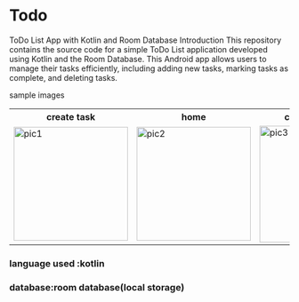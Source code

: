 # Todo
ToDo List App with Kotlin and Room Database
Introduction
This repository contains the source code for a simple ToDo List application developed using Kotlin and the Room Database. This Android app allows users to manage their tasks efficiently, including adding new tasks, marking tasks as complete, and deleting tasks.
<p>
  sample images
</p>
<table>
  <tr>
    <th>
      create task
    </th>
    <th>
      home
    </th>
    <th>
      completed task
    </th>
  </tr>
  <tr>
    <td>
      <img width="205" alt="pic1" src="https://github.com/surajreddy0011/Todo/assets/106101508/43e110cb-b968-4c94-83b0-685b153a5f69">

    
  <td>
    <img width="205" alt="pic2" src="https://github.com/surajreddy0011/Todo/assets/106101508/db293b5a-8752-44e6-a2e1-e32906af17a9">

  </td>
  <td>
    <img width="210" alt="pic3" src="https://github.com/surajreddy0011/Todo/assets/106101508/2a3ce580-09dc-4779-8fb2-01e11879ca40">

  </td>
    
  </tr>
  
</table>
<h3>
  language used :kotlin
</h3>
<h3>
  database:room database(local storage)
</h3>
